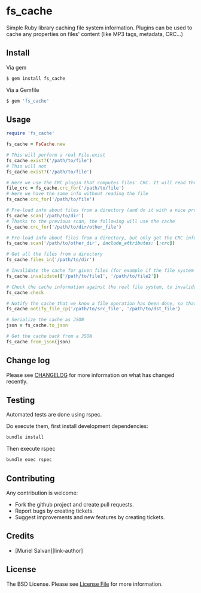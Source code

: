 # fs_cache

Simple Ruby library caching file system information.
Plugins can be used to cache any properties on files' content (like MP3 tags, metadata, CRC...)

## Install

Via gem

``` bash
$ gem install fs_cache
```

Via a Gemfile

``` ruby
$ gem 'fs_cache'
```

## Usage

``` ruby
require 'fs_cache'

fs_cache = FsCache.new

# This will perform a real File.exist
fs_cache.exist?('/path/to/file')
# This will not
fs_cache.exist?('/path/to/file')

# Here we use the CRC plugin that computes files' CRC. It will read the whole file's content
file_crc = fs_cache.crc_for('/path/to/file')
# Here we have the same info without reading the file
fs_cache.crc_for('/path/to/file')

# Pre-load info about files from a directory (and do it with a nice progress bar!)
fs_cache.scan('/path/to/dir')
# Thanks to the previous scan, the following will use the cache
fs_cache.crc_for('/path/to/dir/other_file')

# Pre-load info about files from a directory, but only get the CRC information from those files (not other plugins, like size etc...)
fs_cache.scan('/path/to/other_dir', include_attributes: [:crc])

# Get all the files from a directory
fs_cache.files_in('/path/to/dir')

# Invalidate the cache for given files (for example if the file system has changed)
fs_cache.invalidate(['/path/to/file1', '/path/to/file2'])

# Check the cache information against the real file system, to invalidate possible changes that occurred
fs_cache.check

# Notify the cache that we know a file operation has been done, so that cache can be reused in an optimized way
fs_cache.notify_file_cp('/path/to/src_file', '/path/to/dst_file')

# Serialize the cache as JSON
json = fs_cache.to_json

# Get the cache back from a JSON
fs_cache.from_json(json)

```

## Change log

Please see [CHANGELOG](CHANGELOG.md) for more information on what has changed recently.

## Testing

Automated tests are done using rspec.

Do execute them, first install development dependencies:

```bash
bundle install
```

Then execute rspec

```bash
bundle exec rspec
```

## Contributing

Any contribution is welcome:
* Fork the github project and create pull requests.
* Report bugs by creating tickets.
* Suggest improvements and new features by creating tickets.

## Credits

- [Muriel Salvan][link-author]

## License

The BSD License. Please see [License File](LICENSE.md) for more information.

[link-curses]: https://rubygems.org/gems/curses/versions/1.2.4
[link-examples]: ./examples

